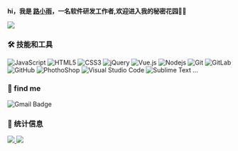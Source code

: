 **hi，我是 [路小雨](https://www.abigailcui.com)，一名软件研发工作者,欢迎进入我的秘密花园🧚‍♀️** 

[<img src ="https://img.shields.io/badge/%F0%9F%8C%90-abigailcui.com-brightgreen">](https://www.abigailcui.com)

### 🛠 技能和工具

![JavaScript](https://img.shields.io/badge/-JavaScript-black?style=flat-square&logo=javascript)
![HTML5](https://img.shields.io/badge/-HTML5-E34F26?style=flat-square&logo=html5&logoColor=white)
![CSS3](https://img.shields.io/badge/-CSS3-1572B6?style=flat-square&logo=css3)
![jQuery](https://img.shields.io/badge/-jQuery-0769AD?style=flat-square&logo=jQuery&logoColor=white)
![Vue.js](https://img.shields.io/badge/-Vuejs-4FC08D?style=flat-square&logo=vue.js&logoColor=white)
![Nodejs](https://img.shields.io/badge/-Nodejs-339933?style=flat-square&logo=Node.js&logoColor=white)
![Git](https://img.shields.io/badge/-Git-F05032?style=flat-square&logo=git&logoColor=white)
![GitLab](https://img.shields.io/badge/-GitLab-FCA121?style=flat-square&logo=gitlab)
![GitHub](https://img.shields.io/badge/-GitHub-181717?style=flat-square&logo=github)
![PhothoShop](https://img.shields.io/badge/-PhotoShop-071D34?style=flat-square&logo=Adobe-Photoshop&logoColor=54A7F8)
![Visual Studio Code](https://img.shields.io/badge/-VSCode-007ACC?style=flat-square&logo=visual-studio-code&logoColor=white)
![Sublime Text](https://img.shields.io/badge/-Sublime-4B4B4B?style=flat-square&logo=sublime-text&logoColor=FF9800)
...

### 💬 find me 

![Gmail Badge](https://img.shields.io/badge/-1250682372@qq.com-c14438?style=flat-square&logo=Gmail&logoColor=white)

### 🚦 统计信息

<a href="https://github.com/AbigailCui">
  <img src="https://github-readme-stats.vercel.app/api?username=AbigailCui&show_icons=true" />
</a>
<a href="https://github.com/weilining/website">
  <img src="https://github-readme-stats.vercel.app/api/top-langs/?username=AbigailCui&layout=compact" />
</a>
